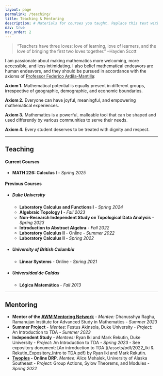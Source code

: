 ```yaml
---
layout: page
permalink: /teaching/
title: Teaching & Mentoring
description: # Materials for courses you taught. Replace this text with your description.
nav: true
nav_order: 2
---
```


> “Teachers have three loves: love of learning, love of learners, and the love of bringing the first two loves together.”
> –Hayden Scott

I am passionate about making mathematics more welcoming, more accessible, and less intimidating. I also belief mathematical endeavors are human endeavors, and they should be pursued in accordance with the axioms of [Professor Federico Ardila-Mantilla](https://fardila.com):

**Axiom 1.** Mathematical potential is equally present in different groups, irrespective of geographic, demographic, and economic boundaries.

**Axiom 2.** Everyone can have joyful, meaningful, and empowering mathematical experiences.

**Axiom 3.** Mathematics is a powerful, malleable tool that can be shaped and used differently by various communities to serve their needs.

**Axiom 4.** Every student deserves to be treated with dignity and respect.

<!--For now, this page is assumed to be a static description of your courses. You can convert it to a collection similar to `_projects/` so that you can have a dedicated page for each course.

Organize your courses by years, topics, or universities, however you like!-->

<hr>

## Teaching

#### Current Courses
- **MATH 226: Calculus I** - _Spring 2025_


#### Previous Courses

- ##### Duke University
    - **Laboratory Calculus and Functions I** - _Spring 2024_
    - **Algebraic Topology I** - _Fall 2023_
    - **Non-Research Independent Study on Topological Data Analysis** - _Spring 2023_
    - **Introduction to Abstract Algebra** - _Fall 2022_
    - **Laboratory Calculus II** - Online - _Summer 2022_
    - **Laboratory Calculus II** - _Spring 2022_


- ##### University of British Columbia
    - **Linear Systems** - Online - _Spring 2021_


- ##### Universidad de Caldas
    - **Lógica Matemática** - _Fall 2013_

<hr>

## Mentoring
- **Mentor of the [AWM Mentoring Network](https://awm-math.org/programs/mentor-network/)** - _Mentee:_ Dhanusshya Raghu, Ramanujan Institute for Advanced Study in Mathematics - _Summer 2023_
- **Summer Project** - _Mentee:_ Festus Akinsola, Duke University - _Project:_ An Introduction to TDA -  _Summer 2023_
- **Independent Study** - _Mentees:_ Ryan Iki and Mark Rekutin, Duke University - _Project:_ An Introduction to TDA - _Spring 2023_ - See expository document: [An introduction to TDA
](/assets/pdf/2022_Iki & Rekutin_Expository_Intro to TDA.pdf) by Ryan Iki and Mark Rekutin.
- **[Twoples](https://sites.google.com/view/twoples/about/past-years?authuser=0) - Online DRP**. _Mentee:_ Alice Mehalek, University of Alaska Southeast - _Project:_ Group Actions, Sylow Theorems, and Modules - _Spring 2022_